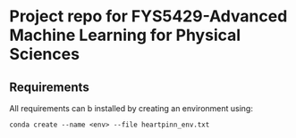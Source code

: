 # Project repo for FYS5429-Advanced Machine Learning for Physical Sciences

## Requirements

All requirements can b installed by creating an environment using:
```
conda create --name <env> --file heartpinn_env.txt
```
